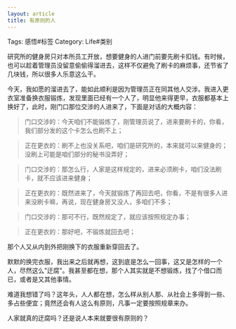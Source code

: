 ```yaml
---
layout: article
title: 有原则的人
---
```

Tags: 感悟#标签
Category: Life#类别

研究所的健身房只对本所员工开放，想要健身的人进门前要先刷卡扣钱。有时候，也可以趁着管理员没留意偷偷得溜进去，这样不仅避免了刷卡的麻烦事，还节省了几块钱，所以很多人乐意这么干。

今天，我如愿的溜进去了，能如此顺利是因为管理员正在同其他人交涉。我进入更衣室准备换衣服锻炼，发现里面已经有一个人了，明显他来得更早，衣服都基本上换好了，此时，刚门口那位交涉的人进来了，下面是对话的大概内容：
<!--more-->

>门口交涉的：今天咱们不能锻炼了，刚管理员说了，进来要刷卡的，你看，我们部分发的这个卡怎么也刷不上；

>正在更衣的：刷不上也没关系吧，咱们是研究所的，本来就可以来健身的；没刷上可能是咱们部分的秘书没弄好；

>门口交涉的：那怎么行，人家是这样规定的，进来必须刷卡，咱们没法刷卡，就不应该进来健身；

>正在更衣的：既然进来了，今天就锻炼了再回去吧，你看，不是有很多人进来没刷卡嘛，再说，现在健身房又没人，多咱们不多；

>门口交涉的：那可不行，既然规定了，就应该按照规定办事；

>正在更衣的：那好吧，不锻炼就回去吧；

那个人又从内到外把刚换下的衣服重新穿回去了。

默默的换完衣服，我出来之后就再想，这到底是怎么一回事，这又是怎样的一个人，尽然这么"迂腐"。我甚至都在想，那个人其实就是不想锻炼，找了个借口而已，或者是又其他事情。

难道我想错了吗？这年头，人人都在想，怎么样从别人那、从社会上多得到一些、多占些便宜；竟然还会有人这么有原则，凡事一定要按照规章来办。

人家就真的迂腐吗？还是说人本来就要很有原则的？
